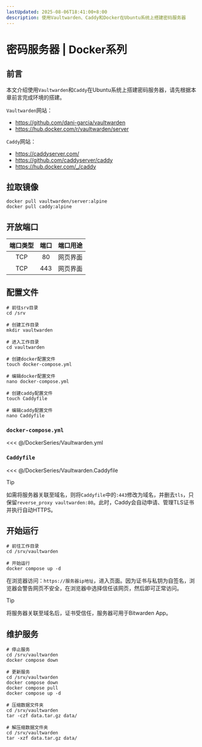 ```yaml
---
lastUpdated: 2025-08-06T18:41:00+8:00
description: 使用Vaultwarden、Caddy和Docker在Ubuntu系统上搭建密码服务器
---
```


# 密码服务器 | Docker系列

## 前言

本文介绍使用`Vaultwarden`和`Caddy`在Ubuntu系统上搭建密码服务器，请先根据本章前言完成环境的搭建。

`Vaultwarden`网站：

- <https://github.com/dani-garcia/vaultwarden>
- <https://hub.docker.com/r/vaultwarden/server>

`Caddy`网站：

- <https://caddyserver.com/>
- <https://github.com/caddyserver/caddy>
- <https://hub.docker.com/_/caddy>

## 拉取镜像

```shell
docker pull vaultwarden/server:alpine
docker pull caddy:alpine
```

## 开放端口

| 端口类型 | 端口  | 端口用途 |
| :------: | :---: | :------: |
|   TCP    |  80   | 网页界面 |
|   TCP    |  443  | 网页界面 |

## 配置文件

```shell
# 前往srv目录
cd /srv

# 创建工作目录
mkdir vaultwarden

# 进入工作目录
cd vaultwarden

# 创建docker配置文件
touch docker-compose.yml

# 编辑docker配置文件
nano docker-compose.yml

# 创建caddy配置文件
touch Caddyfile

# 编辑caddy配置文件
nano Caddyfile
```

### `docker-compose.yml`

<<< @/DockerSeries/Vaultwarden.yml

### `Caddyfile`

<<< @/DockerSeries/Vaultwarden.Caddyfile

> [!TIP]
> 如需将服务器关联至域名，则将`Caddyfile`中的`:443`修改为域名，并删去`tls`，只保留`reverse_proxy vaultwarden:80`。此时，Caddy会自动申请、管理TLS证书并执行自动HTTPS。

## 开始运行

```shell
# 前往工作目录
cd /srv/vaultwarden

# 开始运行
docker compose up -d
```

在浏览器访问：`https://服务器ip地址`，进入页面。因为证书与私钥为自签名，浏览器会警告网页不安全，在浏览器中选择信任该网页，然后即可正常访问。

> [!TIP]
> 将服务器关联至域名后，证书受信任，服务器可用于Bitwarden App。

## 维护服务

```shell
# 停止服务
cd /srv/vaultwarden
docker compose down

# 更新服务
cd /srv/vaultwarden
docker compose down
docker compose pull
docker compose up -d

# 压缩数据文件夹
cd /srv/vaultwarden
tar -czf data.tar.gz data/

# 解压缩数据文件夹
cd /srv/vaultwarden
tar -xzf data.tar.gz data/
```
